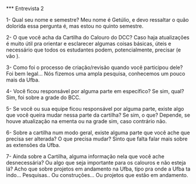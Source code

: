 *** Entrevista 2

1- Qual seu nome e semestre? 
	Meu nome é Getúlio, e devo ressaltar o quão dolorida essa pergunta é,  mas estou no quinto semestre.
	
2- O que você acha da Cartilha do Calouro do DCC?
	Caso haja atualizações é muito útil pra orientar e esclarecer algumas coisas básicas, úteis e necessário que todos os estudantes podem, potencialmente, precisar (e vão ).

3- Como foi o processo de criação/revisão quando você participou dele?
	Foi bem legal... Nós fizemos uma ampla pesquisa, conhecemos um pouco mais da Ufba.	

4- Você ficou responsável por alguma parte em específico? Se sim, qual?
	Sim, foi sobre a grade do BCC.

5- Se você ou sua equipe ficou responsável por alguma parte, existe algo que você queira mudar nessa parte da cartilha? Se sim, o que?
	Depende, se houve atualização na ementa ou na grade sim, caso contrário não.

6- Sobre a cartilha num modo geral, existe alguma parte que você ache que precisa ser alterada? O que precisa mudar?
	 Sinto que falta falar mais sobre as extensões da Ufba.

7- Ainda sobre a Cartilha, alguma informação nela que você ache desnecessária? Ou algo que seja importante para os calouros e não esteja lá?
	Acho que sobre  projetos em andamento na Ufba, tipo pra onde a Ufba ta indo... Pesquisas..  Ou construções... Ou projetos que estão em andamento.

